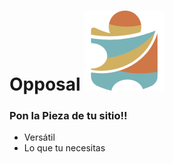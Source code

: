 # Opposal ![Opposal Logo](/img/favicon128.png)

### Pon la Pieza de tu sitio!!

- Versátil
- Lo que tu necesitas